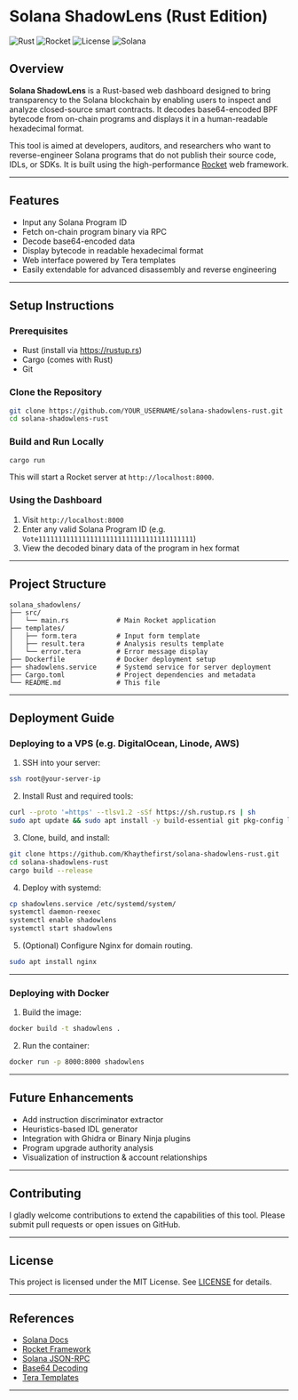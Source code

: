 
# Solana ShadowLens (Rust Edition)

![Rust](https://img.shields.io/badge/language-rust-orange.svg)
![Rocket](https://img.shields.io/badge/framework-rocket-red)
![License](https://img.shields.io/badge/license-MIT-blue.svg)
![Solana](https://img.shields.io/badge/platform-solana-3a3a3a)

## Overview

**Solana ShadowLens** is a Rust-based web dashboard designed to bring transparency to the Solana blockchain by enabling users to inspect and analyze closed-source smart contracts. It decodes base64-encoded BPF bytecode from on-chain programs and displays it in a human-readable hexadecimal format.

This tool is aimed at developers, auditors, and researchers who want to reverse-engineer Solana programs that do not publish their source code, IDLs, or SDKs. It is built using the high-performance [Rocket](https://rocket.rs/) web framework.

---

## Features

- Input any Solana Program ID
- Fetch on-chain program binary via RPC
- Decode base64-encoded data
- Display bytecode in readable hexadecimal format
- Web interface powered by Tera templates
- Easily extendable for advanced disassembly and reverse engineering

---

## Setup Instructions

### Prerequisites

- Rust (install via https://rustup.rs)
- Cargo (comes with Rust)
- Git

### Clone the Repository

```bash
git clone https://github.com/YOUR_USERNAME/solana-shadowlens-rust.git
cd solana-shadowlens-rust
```

### Build and Run Locally

```bash
cargo run
```

This will start a Rocket server at `http://localhost:8000`.

### Using the Dashboard

1. Visit `http://localhost:8000`
2. Enter any valid Solana Program ID (e.g. `Vote111111111111111111111111111111111111111`)
3. View the decoded binary data of the program in hex format

---

## Project Structure

```
solana_shadowlens/
├── src/
│   └── main.rs            # Main Rocket application
├── templates/
│   ├── form.tera          # Input form template
│   ├── result.tera        # Analysis results template
│   └── error.tera         # Error message display
├── Dockerfile             # Docker deployment setup
├── shadowlens.service     # Systemd service for server deployment
├── Cargo.toml             # Project dependencies and metadata
└── README.md              # This file
```

---

## Deployment Guide

### Deploying to a VPS (e.g. DigitalOcean, Linode, AWS)

1. SSH into your server:
```bash
ssh root@your-server-ip
```

2. Install Rust and required tools:
```bash
curl --proto '=https' --tlsv1.2 -sSf https://sh.rustup.rs | sh
sudo apt update && sudo apt install -y build-essential git pkg-config libssl-dev
```

3. Clone, build, and install:
```bash
git clone https://github.com/Khaythefirst/solana-shadowlens-rust.git
cd solana-shadowlens-rust
cargo build --release
```

4. Deploy with systemd:
```bash
cp shadowlens.service /etc/systemd/system/
systemctl daemon-reexec
systemctl enable shadowlens
systemctl start shadowlens
```

5. (Optional) Configure Nginx for domain routing.
```bash
sudo apt install nginx
```
---

### Deploying with Docker

1. Build the image:
```bash
docker build -t shadowlens .
```

2. Run the container:
```bash
docker run -p 8000:8000 shadowlens
```

---

## Future Enhancements

- Add instruction discriminator extractor
- Heuristics-based IDL generator
- Integration with Ghidra or Binary Ninja plugins
- Program upgrade authority analysis
- Visualization of instruction & account relationships

---

## Contributing

I gladly welcome contributions to extend the capabilities of this tool. Please submit pull requests or open issues on GitHub.

---

## License

This project is licensed under the MIT License. See [LICENSE](LICENSE) for details.

---

## References

- [Solana Docs](https://docs.solana.com/)
- [Rocket Framework](https://rocket.rs/)
- [Solana JSON-RPC](https://docs.solana.com/developing/clients/jsonrpc-api)
- [Base64 Decoding](https://docs.rs/base64/)
- [Tera Templates](https://tera.netlify.app/)

---
